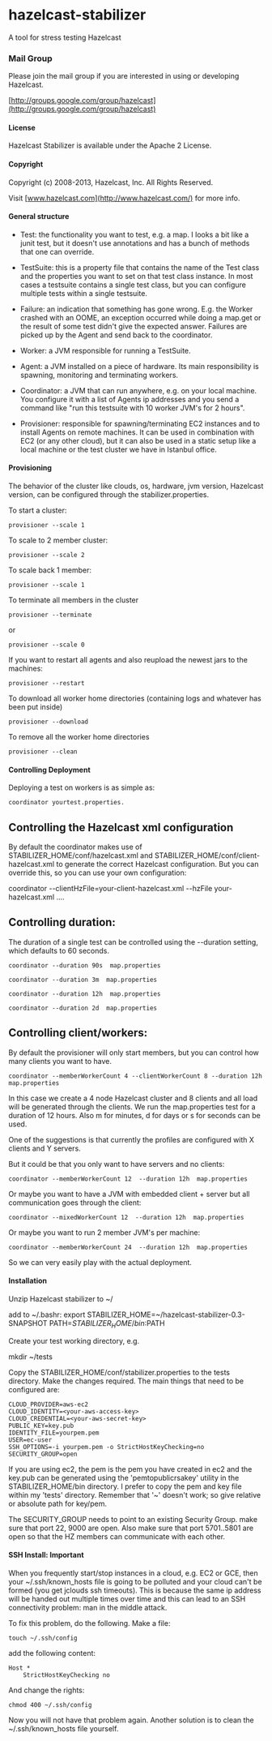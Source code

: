 hazelcast-stabilizer
===========================

A tool for stress testing Hazelcast

### Mail Group

Please join the mail group if you are interested in using or developing Hazelcast.

[http://groups.google.com/group/hazelcast](http://groups.google.com/group/hazelcast)

#### License

Hazelcast Stabilizer is available under the Apache 2 License.

#### Copyright

Copyright (c) 2008-2013, Hazelcast, Inc. All Rights Reserved.

Visit [www.hazelcast.com](http://www.hazelcast.com/) for more info.


#### General structure

* Test: the functionality you want to test, e.g. a map. I looks a bit like a junit test, but it doesn't use annotations
and has a bunch of methods that one can override.

* TestSuite: this is a property file that contains the name of the Test class and the properties you want to set on that
test class instance. In most cases a testsuite contains a single test class, but you can configure multiple tests within
a single testsuite.

* Failure: an indication that something has gone wrong. E.g. the Worker crashed with an OOME, an exception occurred
while doing a map.get or the result of some test didn't give the expected answer. Failures are picked up by the Agent
and send back to the coordinator.

* Worker: a JVM responsible for running a TestSuite.

* Agent: a JVM installed on a piece of hardware. Its main responsibility is spawning, monitoring and terminating workers.

* Coordinator: a JVM that can run anywhere, e.g. on your local machine. You configure it with a list of Agents ip addresses
and you send a command like "run this testsuite with 10 worker JVM's for 2 hours".

* Provisioner: responsible for spawning/terminating EC2 instances and to install Agents on remote machines. It can be used
in combination with EC2 (or any other cloud), but it can also be used in a static setup like a local machine or the
test cluster we have in Istanbul office.

#### Provisioning

The behavior of the cluster like clouds, os, hardware, jvm version, Hazelcast version, can be configured through the
stabilizer.properties.

To start a cluster:

```
provisioner --scale 1
```

To scale to 2 member cluster:

```
provisioner --scale 2
```

To scale back 1 member:

```
provisioner --scale 1
```

To terminate all members in the cluster

```
provisioner --terminate
```

or

```
provisioner --scale 0
```

If you want to restart all agents and also reupload the newest jars to the machines:

```
provisioner --restart
```

To download all worker home directories (containing logs and whatever has been put inside)

```
provisioner --download
```

To remove all the worker home directories

```
provisioner --clean
```

#### Controlling Deployment

Deploying a test on workers is as simple as:

```
coordinator yourtest.properties.
```

## Controlling the Hazelcast xml configuration

By default the coordinator makes use of STABILIZER_HOME/conf/hazelcast.xml and STABILIZER_HOME/conf/client-hazelcast.xml
to generate the correct Hazelcast configuration. But you can override this, so you can use your own configuration:

coordinator --clientHzFile=your-client-hazelcast.xml --hzFile your-hazelcast.xml ....


## Controlling duration:
The duration of a single test can be controlled using the --duration setting, which defaults to 60 seconds.

```
coordinator --duration 90s  map.properties
```

```
coordinator --duration 3m  map.properties
```

```
coordinator --duration 12h  map.properties
```

```
coordinator --duration 2d  map.properties
```

## Controlling client/workers:

By default the provisioner will only start members, but you can control how many clients you want to have.

```
coordinator --memberWorkerCount 4 --clientWorkerCount 8 --duration 12h  map.properties
```

In this case we create a 4 node Hazelcast cluster and 8 clients and all load will be generated through the clients. We run
the map.properties test for a duration of 12 hours. Also m for minutes, d for days or s for seconds can be used.

One of the suggestions is that currently the profiles are configured with X clients and Y servers.

But it could be that you only want to have servers and no clients:

```
coordinator --memberWorkerCount 12  --duration 12h  map.properties
```

Or maybe you want to have a JVM with embedded client + server but all communication goes through the client:

```
coordinator --mixedWorkerCount 12  --duration 12h  map.properties
```

Or maybe you want to run 2 member JVM's per machine:

```
coordinator --memberWorkerCount 24  --duration 12h  map.properties
```

So we can very easily play with the actual deployment.

#### Installation

Unzip Hazelcast stabilizer to ~/

add to ~/.bashr:
export STABILIZER_HOME=~/hazelcast-stabilizer-0.3-SNAPSHOT
PATH=$STABILIZER_HOME/bin:$PATH

Create your test working directory, e.g.

mkdir ~/tests

Copy the STABILIZER_HOME/conf/stabilizer.properties to the tests directory.
Make the changes required. The main things that need to be configured are:

```
CLOUD_PROVIDER=aws-ec2
CLOUD_IDENTITY=<your-aws-access-key>
CLOUD_CREDENTIAL=<your-aws-secret-key>
PUBLIC_KEY=key.pub
IDENTITY_FILE=yourpem.pem
USER=ec-user
SSH_OPTIONS=-i yourpem.pem -o StrictHostKeyChecking=no
SECURITY_GROUP=open
```

If you are using ec2, the pem is the pem you have created in ec2 and the key.pub can be generated using the 'pemtopublicrsakey'
utility in the STABILIZER_HOME/bin directory. I prefer to copy the pem and key file within my 'tests' directory. Remember
that '~' doesn't work; so give relative or absolute path for key/pem.

The SECURITY_GROUP needs to point to an existing Security Group. make sure that port 22, 9000 are open. Also make sure that
port 5701..5801 are open so that the HZ members can communicate with each other.

#### SSH Install: Important

When you frequently start/stop instances in a cloud, e.g. EC2 or GCE, then your ~/.ssh/known_hosts file is going to be polluted
and your cloud can't be formed (you get jclouds ssh timeouts). This is because the same ip address will be handed out multiple
times over time and this can lead to an SSH connectivity problem: man in the middle attack.

To fix this problem, do the following. Make a file:

```
touch ~/.ssh/config
```

add the following content:
```
Host *
    StrictHostKeyChecking no
```

And change the rights:

```
chmod 400 ~/.ssh/config
```

Now you will not have that problem again. Another solution is to clean the ~/.ssh/known_hosts file yourself.